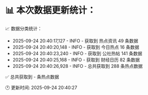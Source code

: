 📊 本次数据更新统计：
==========================

📈 数据分类统计：
- 2025-09-24 20:40:17,127 - INFO - 获取到 热点资讯 49 条数据
- 2025-09-24 20:40:20,148 - INFO - 获取到 今日热点 16 条数据
- 2025-09-24 20:40:23,240 - INFO - 获取到 公社热帖 141 条数据
- 2025-09-24 20:40:25,168 - INFO - 获取到 财经日历 82 条数据
- 2025-09-24 20:40:26,928 - INFO - 总共获取到 288 条热点数据

✅ 总共获取到 - 条热点数据

🕐 更新时间: 2025-09-24 20:40:27
